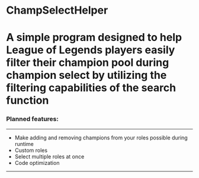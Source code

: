 # ChampSelectHelper
A simple program designed to help League of Legends players easily filter their champion pool during champion select by utilizing the filtering capabilities of the search function
=====

### Planned features:
-----
* Make adding and removing champions from your roles possible during runtime
* Custom roles
* Select multiple roles at once
* Code optimization
-----